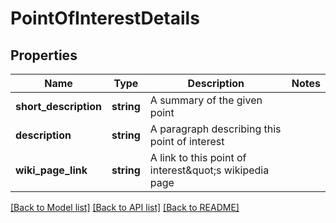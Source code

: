 # PointOfInterestDetails

## Properties
Name | Type | Description | Notes
------------ | ------------- | ------------- | -------------
**short_description** | **string** | A summary of the given point | 
**description** | **string** | A paragraph describing this point of interest | 
**wiki_page_link** | **string** | A link to this point of interest&amp;quot;s wikipedia page | 

[[Back to Model list]](../README.md#documentation-for-models) [[Back to API list]](../README.md#documentation-for-api-endpoints) [[Back to README]](../README.md)


